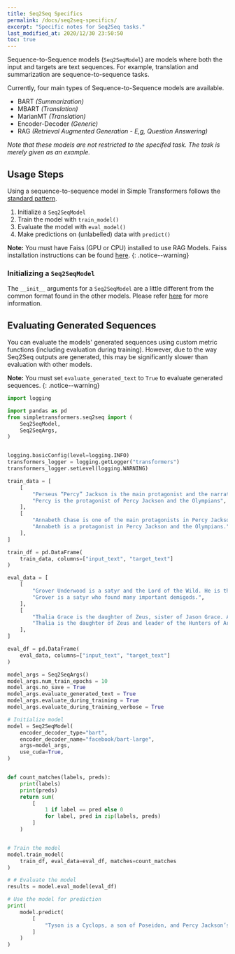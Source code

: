 ```yaml
---
title: Seq2Seq Specifics
permalink: /docs/seq2seq-specifics/
excerpt: "Specific notes for Seq2Seq tasks."
last_modified_at: 2020/12/30 23:50:50
toc: true
---
```


Sequence-to-Sequence models (`Seq2SeqModel`) are models where both the input and targets are text sequences. For example, translation and summarization are sequence-to-sequence tasks.

Currently, four main types of Sequence-to-Sequence models are available.

- BART *(Summarization)*
- MBART *(Translation)*
- MarianMT *(Translation)*
- Encoder-Decoder *(Generic)*
- RAG *(Retrieval Augmented Generation - E,g, Question Answering)*

*Note that these models are not restricted to the specifed task. The task is merely given as an example.*


## Usage Steps

Using a sequence-to-sequence model in Simple Transformers follows the [standard pattern](/docs/usage/#task-specific-models).

1. Initialize a `Seq2SeqModel`
2. Train the model with `train_model()`
3. Evaluate the model with `eval_model()`
4. Make predictions on (unlabelled) data with `predict()`


**Note:** You must have Faiss (GPU or CPU) installed to use RAG Models.
Faiss installation instructions can be found [here](https://github.com/facebookresearch/faiss/blob/master/INSTALL.md).
{: .notice--warning}

### Initializing a `Seq2SeqModel`

The `__init__` arguments for a `Seq2SeqModel` are a little different from the common format found in the other models. Please refer [here](/docs/seq2seq-model/#seq2seq-model) for more information.

## Evaluating Generated Sequences

You can evaluate the models' generated sequences using custom metric functions (including evaluation during training). However, due to the way Seq2Seq outputs are generated, this may be significantly slower than evaluation with other models.

**Note:** You must set `evaluate_generated_text` to `True` to evaluate generated sequences.
{: .notice--warning}

```python
import logging

import pandas as pd
from simpletransformers.seq2seq import (
    Seq2SeqModel,
    Seq2SeqArgs,
)


logging.basicConfig(level=logging.INFO)
transformers_logger = logging.getLogger("transformers")
transformers_logger.setLevel(logging.WARNING)

train_data = [
    [
        "Perseus “Percy” Jackson is the main protagonist and the narrator of the Percy Jackson and the Olympians series.",
        "Percy is the protagonist of Percy Jackson and the Olympians",
    ],
    [
        "Annabeth Chase is one of the main protagonists in Percy Jackson and the Olympians.",
        "Annabeth is a protagonist in Percy Jackson and the Olympians.",
    ],
]

train_df = pd.DataFrame(
    train_data, columns=["input_text", "target_text"]
)

eval_data = [
    [
        "Grover Underwood is a satyr and the Lord of the Wild. He is the satyr who found the demigods Thalia Grace, Nico and Bianca di Angelo, Percy Jackson, Annabeth Chase, and Luke Castellan.",
        "Grover is a satyr who found many important demigods.",
    ],
    [
        "Thalia Grace is the daughter of Zeus, sister of Jason Grace. After several years as a pine tree on Half-Blood Hill, she got a new job leading the Hunters of Artemis.",
        "Thalia is the daughter of Zeus and leader of the Hunters of Artemis.",
    ],
]

eval_df = pd.DataFrame(
    eval_data, columns=["input_text", "target_text"]
)

model_args = Seq2SeqArgs()
model_args.num_train_epochs = 10
model_args.no_save = True
model_args.evaluate_generated_text = True
model_args.evaluate_during_training = True
model_args.evaluate_during_training_verbose = True

# Initialize model
model = Seq2SeqModel(
    encoder_decoder_type="bart",
    encoder_decoder_name="facebook/bart-large",
    args=model_args,
    use_cuda=True,
)


def count_matches(labels, preds):
    print(labels)
    print(preds)
    return sum(
        [
            1 if label == pred else 0
            for label, pred in zip(labels, preds)
        ]
    )


# Train the model
model.train_model(
    train_df, eval_data=eval_df, matches=count_matches
)

# # Evaluate the model
results = model.eval_model(eval_df)

# Use the model for prediction
print(
    model.predict(
        [
            "Tyson is a Cyclops, a son of Poseidon, and Percy Jackson’s half brother. He is the current general of the Cyclopes army."
        ]
    )
)

```
